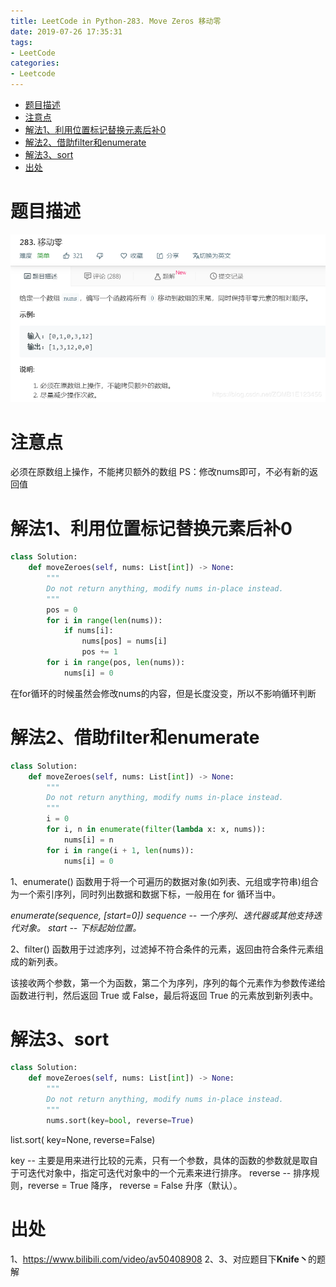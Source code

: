 ```yaml
---
title: LeetCode in Python-283. Move Zeros 移动零
date: 2019-07-26 17:35:31
tags:
- LeetCode
categories:
- Leetcode
---
```

- [题目描述](#%e9%a2%98%e7%9b%ae%e6%8f%8f%e8%bf%b0)
- [注意点](#%e6%b3%a8%e6%84%8f%e7%82%b9)
- [解法1、利用位置标记替换元素后补0](#%e8%a7%a3%e6%b3%951%e5%88%a9%e7%94%a8%e4%bd%8d%e7%bd%ae%e6%a0%87%e8%ae%b0%e6%9b%bf%e6%8d%a2%e5%85%83%e7%b4%a0%e5%90%8e%e8%a1%a50)
- [解法2、借助filter和enumerate](#%e8%a7%a3%e6%b3%952%e5%80%9f%e5%8a%a9filter%e5%92%8cenumerate)
- [解法3、sort](#%e8%a7%a3%e6%b3%953sort)
- [出处](#%e5%87%ba%e5%a4%84)

# 题目描述
![移动零](LeetCode-in-Python-283-Move-Zeros-移动零/2019-07-26-17-35-51.png)

# 注意点
必须在原数组上操作，不能拷贝额外的数组
PS：修改nums即可，不必有新的返回值

# 解法1、利用位置标记替换元素后补0

```python
class Solution:
    def moveZeroes(self, nums: List[int]) -> None:
        """
        Do not return anything, modify nums in-place instead.
        """
        pos = 0
        for i in range(len(nums)):
            if nums[i]:
                nums[pos] = nums[i]
                pos += 1
        for i in range(pos, len(nums)):
            nums[i] = 0
```
在for循环的时候虽然会修改nums的内容，但是长度没变，所以不影响循环判断
# 解法2、借助filter和enumerate

```python
class Solution:
    def moveZeroes(self, nums: List[int]) -> None:
        """
        Do not return anything, modify nums in-place instead.
        """
        i = 0
        for i, n in enumerate(filter(lambda x: x, nums)):
            nums[i] = n
        for i in range(i + 1, len(nums)):
            nums[i] = 0
```
1、enumerate() 函数用于将一个可遍历的数据对象(如列表、元组或字符串)组合为一个索引序列，同时列出数据和数据下标，一般用在 for 循环当中。

*enumerate(sequence, [start=0])
sequence -- 一个序列、迭代器或其他支持迭代对象。
start -- 下标起始位置。*

2、filter() 函数用于过滤序列，过滤掉不符合条件的元素，返回由符合条件元素组成的新列表。

该接收两个参数，第一个为函数，第二个为序列，序列的每个元素作为参数传递给函数进行判，然后返回 True 或 False，最后将返回 True 的元素放到新列表中。

# 解法3、sort

```python
class Solution:
    def moveZeroes(self, nums: List[int]) -> None:
        """
        Do not return anything, modify nums in-place instead.
        """
        nums.sort(key=bool, reverse=True)
```

list.sort( key=None, reverse=False)

key -- 主要是用来进行比较的元素，只有一个参数，具体的函数的参数就是取自于可迭代对象中，指定可迭代对象中的一个元素来进行排序。
reverse -- 排序规则，reverse = True 降序， reverse = False 升序（默认）。


# 出处
1、https://www.bilibili.com/video/av50408908
2、3、对应题目下**Knife丶**的题解